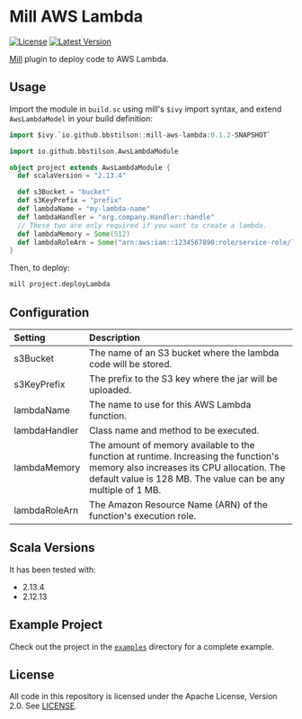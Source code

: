 # Mill AWS Lambda

<!-- [![Build Status](https://api.travis-ci.org/bbstilson/mill-aws-lambda.svg)](https://travis-ci.org/bbstilson/mill-aws-lambda) -->
[![License](https://img.shields.io/github/license/bbstilson/mill-aws-lambda.svg)](https://opensource.org/licenses/Apache-2.0)
[![Latest Version](https://img.shields.io/maven-central/v/io.github.bbstilson/mill-aws-lambda_2.13.svg)](http://search.maven.org/#search%7Cga%7C1%7Cg%3A%22io.github.bbstilson%22%20AND%20a%3A%22mill-aws-lambda_2.13%22)


[Mill](http://www.lihaoyi.com/mill/) plugin to deploy code to AWS Lambda.

## Usage

Import the module in `build.sc` using mill's `$ivy` import syntax, and extend `AwsLambdaModel` in your build definition:

```scala
import $ivy.`io.github.bbstilson::mill-aws-lambda:0.1.2-SNAPSHOT`

import io.github.bbstilson.AwsLambdaModule

object project extends AwsLambdaModule {
  def scalaVersion = "2.13.4"

  def s3Bucket = "bucket"
  def s3KeyPrefix = "prefix"
  def lambdaName = "my-lambda-name"
  def lambdaHandler = "org.company.Handler::handle"
  // These two are only required if you want to create a lambda.
  def lambdaMemory = Some(512)
  def lambdaRoleArn = Some("arn:aws:iam::1234567890:role/service-role/lambda-role")
}
```

Then, to deploy:

```bash
mill project.deployLambda
```

## Configuration

| Setting  | Description |
|:----------|:---------------|
| s3Bucket | The name of an S3 bucket where the lambda code will be stored. |
| s3KeyPrefix | The prefix to the S3 key where the jar will be uploaded. |
| lambdaName | The name to use for this AWS Lambda function. |
| lambdaHandler | Class name and method to be executed. |
| lambdaMemory | The amount of memory available to the function at runtime. Increasing the function's memory also increases its CPU allocation. The default value is 128 MB. The value can be any multiple of 1 MB. |
| lambdaRoleArn | The Amazon Resource Name (ARN) of the function's execution role. |

## Scala Versions

It has been tested with:

* 2.13.4
* 2.12.13

## Example Project

Check out the project in the [`examples`](./examples) directory for a complete example.

## License

All code in this repository is licensed under the Apache License, Version 2.0.  See [LICENSE](./LICENSE).
